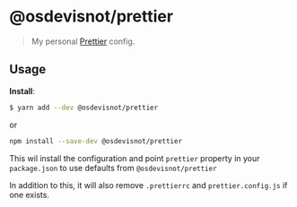 # @osdevisnot/prettier

> My personal [Prettier](https://prettier.io) config.

## Usage

**Install**:

```bash
$ yarn add --dev @osdevisnot/prettier
```

or

```bash
npm install --save-dev @osdevisnot/prettier
```

This wil install the configuration and point `prettier` property in your `package.json` to use defaults from `@osdevisnot/prettier`

In addition to this, it will also remove `.prettierrc` and `prettier.config.js` if one exists.
